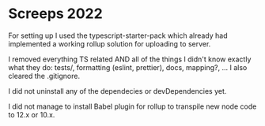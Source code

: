 # Screeps 2022

For setting up I used the typescript-starter-pack which already had implemented a working rollup solution for uploading to server.

I removed everything TS related AND all of the things I didn't know exactly what they do: tests/, formatting (eslint, prettier), docs, mapping?, ... I also cleared the .gitignore.

I did not uninstall any of the dependecies or devDependencies yet.

I did not manage to install Babel plugin for rollup to transpile new node code to 12.x or 10.x.